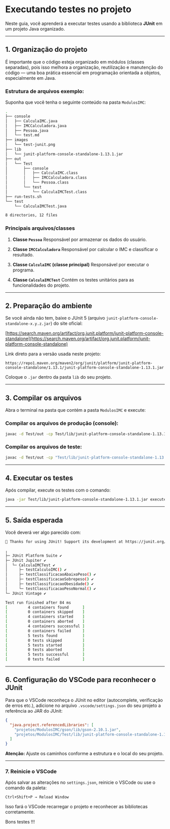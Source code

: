 # Executando testes no projeto

Neste guia, você aprenderá a executar testes usando a biblioteca **JUnit** em um projeto Java organizado.

---

## 1. Organização do projeto

É importante que o código esteja organizado em módulos (classes separadas), pois isso melhora a organização, reutilização e manutenção do código — uma boa prática essencial em programação orientada a objetos, especialmente em Java.

### Estrutura de arquivos exemplo:

Suponha que você tenha o seguinte conteúdo na pasta `ModulosIMC`:

```bash
.
├── console
│   ├── CalculaIMC.java
│   ├── IMCCalculadora.java
│   ├── Pessoa.java
│   └── test.md
├── images
│   └── test-junit.png
├── lib
│   └── junit-platform-console-standalone-1.13.1.jar
├── out
│   └── Test
│       ├── console
│       │   ├── CalculaIMC.class
│       │   ├── IMCCalculadora.class
│       │   └── Pessoa.class
│       └── test
│           └── CalculaIMCTest.class
├── run-tests.sh
└── test
    └── CalculaIMCTest.java

8 directories, 12 files
```

### Principais arquivos/classes

1. **Classe `Pessoa`**
   Responsável por armazenar os dados do usuário.

2. **Classe `IMCCalculadora`**
   Responsável por calcular o IMC e classificar o resultado.

3. **Classe `CalculaIMC` (classe principal)**
   Responsável por executar o programa.

4. **Classe `CalculaIMCTest`**
   Contém os testes unitários para as funcionalidades do projeto.

---

## 2. Preparação do ambiente

Se você ainda não tem, baixe o JUnit 5 (arquivo `junit-platform-console-standalone-x.y.z.jar`) do site oficial:

[https://search.maven.org/artifact/org.junit.platform/junit-platform-console-standalone](https://search.maven.org/artifact/org.junit.platform/junit-platform-console-standalone)

Link direto para a versão usada neste projeto:

```
https://repo1.maven.org/maven2/org/junit/platform/junit-platform-console-standalone/1.13.1/junit-platform-console-standalone-1.13.1.jar
```

Coloque o `.jar` dentro da pasta `lib` do seu projeto.

---

## 3. Compilar os arquivos

Abra o terminal na pasta que contém a pasta `ModulosIMC` e execute:

### Compilar os arquivos de produção (console):

```bash
javac -d Test/out -cp Test/lib/junit-platform-console-standalone-1.13.1.jar Test/console/*.java
```

### Compilar os arquivos de teste:

```bash
javac -d Test/out -cp "Test/lib/junit-platform-console-standalone-1.13.1.jar:Test/out" Test/test/*.java
```

---

## 4. Executar os testes

Após compilar, execute os testes com o comando:

```bash
java -jar Test/lib/junit-platform-console-standalone-1.13.1.jar execute --class-path Test/out --scan-class-path
```

---

## 5. Saída esperada

Você deverá ver algo parecido com:

```bash
💚 Thanks for using JUnit! Support its development at https://junit.org/sponsoring

╷
├─ JUnit Platform Suite ✔
├─ JUnit Jupiter ✔
│  └─ CalculaIMCTest ✔
│     ├─ testCalculoIMC() ✔
│     ├─ testClassificacaoAbaixoPeso() ✔
│     ├─ testClassificacaoSobrepeso() ✔
│     ├─ testClassificacaoObesidade() ✔
│     └─ testClassificacaoPesoNormal() ✔
└─ JUnit Vintage ✔

Test run finished after 84 ms
[         4 containers found      ]
[         0 containers skipped    ]
[         4 containers started    ]
[         0 containers aborted    ]
[         4 containers successful ]
[         0 containers failed     ]
[         5 tests found           ]
[         0 tests skipped         ]
[         5 tests started         ]
[         0 tests aborted         ]
[         5 tests successful      ]
[         0 tests failed          ]
```

---

## 6. Configuração do VSCode para reconhecer o JUnit

Para que o VSCode reconheça o JUnit no editor (autocomplete, verificação de erros etc.), adicione no arquivo `.vscode/settings.json` do seu projeto a referência ao JAR do JUnit:

```json
{
  "java.project.referencedLibraries": [
    "projetos/ModulosIMC/gson/lib/gson-2.10.1.jar",
    "projetos/ModulosIMC/Test/lib/junit-platform-console-standalone-1.13.1.jar"
  ]
}
```

**Atenção:** Ajuste os caminhos conforme a estrutura e o local do seu projeto.

---

### 7. Reinicie o VSCode

Após salvar as alterações no `settings.json`, reinicie o VSCode ou use o comando da paleta:

```
Ctrl+Shift+P → Reload Window
```

Isso fará o VSCode recarregar o projeto e reconhecer as bibliotecas corretamente.

Bons testes !!!
